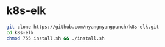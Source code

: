 # k8s-elk

```bash
git clone https://github.com/nyangnyangpunch/k8s-elk.git
cd k8s-elk
chmod 755 install.sh && ./install.sh
```
